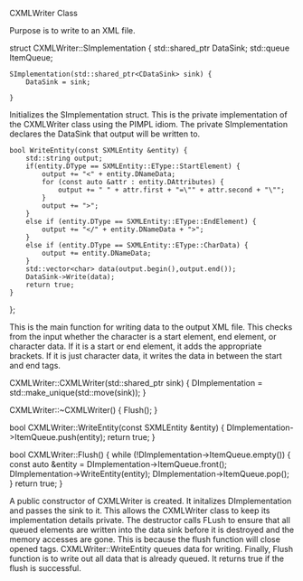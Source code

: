 CXMLWriter Class 

Purpose is to write to an XML file.

struct CXMLWriter::SImplementation {
    std::shared_ptr<CDataSink> DataSink;
    std::queue<SXMLEntity> ItemQueue;

    SImplementation(std::shared_ptr<CDataSink> sink) {
        DataSink = sink;

    }

Initializes the SImplementation struct. This is the private implementation of the 
CXMLWriter class using the PIMPL idiom. The private SImplementation declares the DataSink
that output will be written to.

    bool WriteEntity(const SXMLEntity &entity) {
        std::string output;
        if(entity.DType == SXMLEntity::EType::StartElement) {
            output += "<" + entity.DNameData;
            for (const auto &attr : entity.DAttributes) {
                output += " " + attr.first + "=\"" + attr.second + "\"";
            }
            output += ">";
        }
        else if (entity.DType == SXMLEntity::EType::EndElement) {
            output += "</" + entity.DNameData + ">";
        }
        else if (entity.DType == SXMLEntity::EType::CharData) {
            output += entity.DNameData;
        }
        std::vector<char> data(output.begin(),output.end());
        DataSink->Write(data);
        return true;
    }
};

This is the main function for writing data to the output XML file. This checks from
the input whether the character is a start element, end element, or character data.
If it is a start or end element, it adds the appropriate brackets. If it is just 
character data, it writes the data in between the start and end tags.

CXMLWriter::CXMLWriter(std::shared_ptr<CDataSink> sink) {
    DImplementation = std::make_unique<SImplementation>(std::move(sink));
}

CXMLWriter::~CXMLWriter() {
    Flush();
}

bool CXMLWriter::WriteEntity(const SXMLEntity &entity) {
    DImplementation->ItemQueue.push(entity);
    return true;
}

bool CXMLWriter::Flush() {
    while (!DImplementation->ItemQueue.empty()) {
        const auto &entity = DImplementation->ItemQueue.front();
        DImplementation->WriteEntity(entity);
        DImplementation->ItemQueue.pop();
    }
    return true;
}

A public constructor of CXMLWriter is created. It initalizes DImplementation and passes
the sink to it. This allows the CXMLWriter class to keep its implementation details private.
The destructor calls FLush to ensure that all queued elements are written into the data 
sink before it is destroyed and the memory accesses are gone. This is because the flush 
function will close opened tags. CXMLWriter::WriteEntity queues data for writing. Finally,
Flush function is to write out all data that is already queued. It returns true if the flush
is successful.